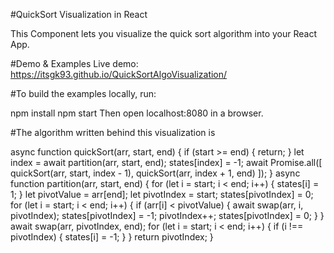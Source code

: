 #QuickSort Visualization in React

This Component lets you visualize the quick sort algorithm into your React App.

#Demo & Examples
Live demo: https://itsgk93.github.io/QuickSortAlgoVisualization/

#To build the examples locally, run:

npm install
npm start
Then open localhost:8080 in a browser.


#The algorithm written behind this visualization is 

async function quickSort(arr, start, end) {
if (start >= end) {
return;
}
let index = await partition(arr, start, end);
states[index] = -1;
await Promise.all([
quickSort(arr, start, index - 1),
quickSort(arr, index + 1, end)
]);
}
async function partition(arr, start, end) {
for (let i = start; i < end; i++) {
states[i] = 1;
}
let pivotValue = arr[end];
let pivotIndex = start;
states[pivotIndex] = 0;
for (let i = start; i < end; i++) {
if (arr[i] < pivotValue) {
await swap(arr, i, pivotIndex);
states[pivotIndex] = -1;
pivotIndex++;
states[pivotIndex] = 0;
}
}
await swap(arr, pivotIndex, end);
for (let i = start; i < end; i++) {
if (i !== pivotIndex) {
states[i] = -1;
}
}
return pivotIndex;
}
